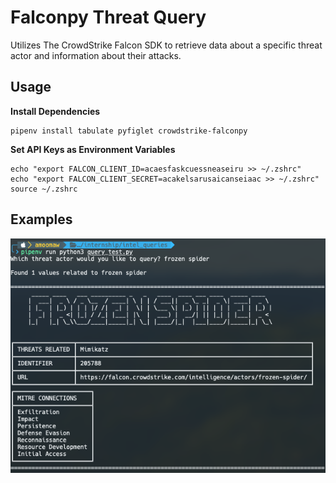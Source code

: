 # Falconpy Threat Query

Utilizes The CrowdStrike Falcon SDK to retrieve data about a specific threat actor and information about their attacks.


## Usage

**Install Dependencies**
```
pipenv install tabulate pyfiglet crowdstrike-falconpy
```

**Set API Keys as Environment Variables**
```
echo "export FALCON_CLIENT_ID=acaesfaskcuessneaseiru >> ~/.zshrc"
echo "export FALCON_CLIENT_SECRET=acakelsarusaicanseiaac >> ~/.zshrc"
source ~/.zshrc
```

## Examples

![frozen-spider](res/updated-mitre.png)
